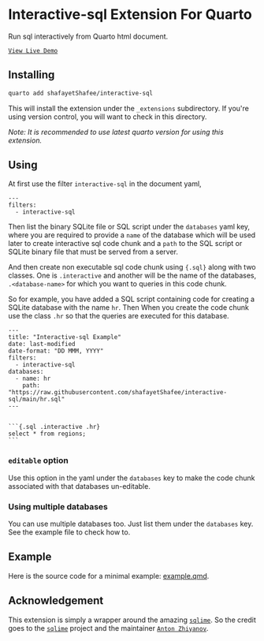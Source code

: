 # Interactive-sql Extension For Quarto

Run sql interactively from Quarto html document.

[`View Live Demo`](https://shafayetshafee.github.io/interactive-sql/example.html)

## Installing

```bash
quarto add shafayetShafee/interactive-sql
```

This will install the extension under the `_extensions` subdirectory.
If you're using version control, you will want to check in this directory.

*Note: It is recommended to use latest quarto version for using this extension.*

## Using

At first use the filter `interactive-sql` in the document yaml,

```
---
filters:
  - interactive-sql
```

Then list the binary SQLite file or SQL script under the `databases` yaml key, where you are required to provide a `name` of the database which will be used later to create interactive sql code chunk and a `path` to the SQL script or SQLite binary file that must be served from a server.


And then create non executable sql code chunk using `{.sql}` along with two classes. One is `.interactive` and another will be the name of the databases, `.<database-name>` for which you want to queries in this code chunk.

So for example, you have added a SQL script containing code for creating a SQLite database with the name `hr`. Then When you create the code chunk use the class `.hr` so that the queries are executed for this database.

~~~
---
title: "Interactive-sql Example"
date: last-modified
date-format: "DD MMM, YYYY"
filters:
  - interactive-sql
databases:
  - name: hr
    path: "https://raw.githubusercontent.com/shafayetShafee/interactive-sql/main/hr.sql"
---


```{.sql .interactive .hr}
select * from regions;
```
~~~

### `editable` option

Use this option in the yaml under the `databases` key to make the code chunk associated with that databases un-editable.

### Using multiple databases

You can use multiple databases too. Just list them under the `databases` key. See the example file to check how to.


## Example

Here is the source code for a minimal example: [example.qmd](example.qmd).


## Acknowledgement

This extension is simply a wrapper around the amazing [`sqlime`](https://sqlime.org/about.html). So the credit goes to the [`sqlime`](https://github.com/nalgeon/sqlime) project and the maintainer [`Anton Zhiyanov`](https://twitter.com/ohmypy).
